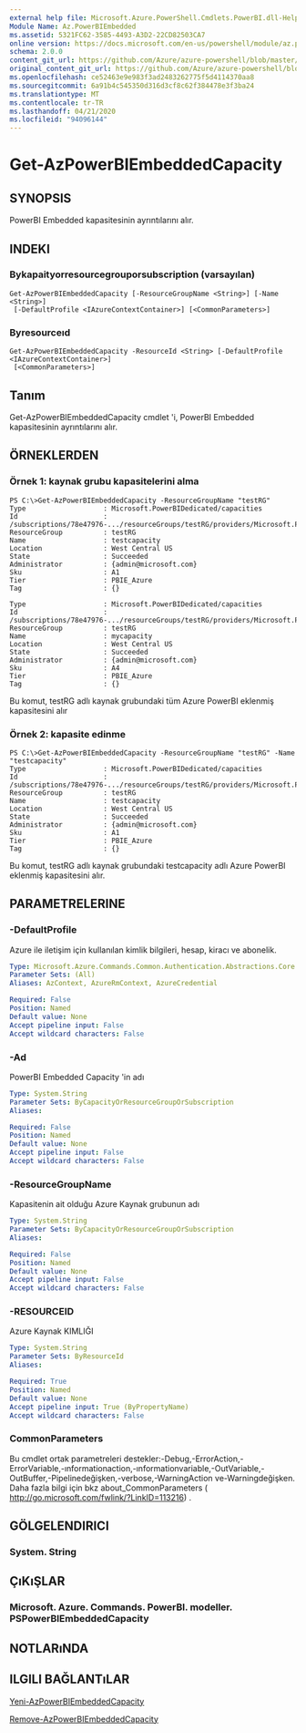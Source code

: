 ```yaml
---
external help file: Microsoft.Azure.PowerShell.Cmdlets.PowerBI.dll-Help.xml
Module Name: Az.PowerBIEmbedded
ms.assetid: 5321FC62-3585-4493-A3D2-22CD82503CA7
online version: https://docs.microsoft.com/en-us/powershell/module/az.powerbiembedded/get-azpowerbiembeddedcapacity
schema: 2.0.0
content_git_url: https://github.com/Azure/azure-powershell/blob/master/src/PowerBIEmbedded/PowerBIEmbedded/help/Get-AzPowerBIEmbeddedCapacity.md
original_content_git_url: https://github.com/Azure/azure-powershell/blob/master/src/PowerBIEmbedded/PowerBIEmbedded/help/Get-AzPowerBIEmbeddedCapacity.md
ms.openlocfilehash: ce52463e9e983f3ad2483262775f5d4114370aa8
ms.sourcegitcommit: 6a91b4c545350d316d3cf8c62f384478e3f3ba24
ms.translationtype: MT
ms.contentlocale: tr-TR
ms.lasthandoff: 04/21/2020
ms.locfileid: "94096144"
---
```

# Get-AzPowerBIEmbeddedCapacity

## SYNOPSIS
PowerBI Embedded kapasitesinin ayrıntılarını alır.

## INDEKI

### Bykapaityorresourcegrouporsubscription (varsayılan)
```
Get-AzPowerBIEmbeddedCapacity [-ResourceGroupName <String>] [-Name <String>]
 [-DefaultProfile <IAzureContextContainer>] [<CommonParameters>]
```

### Byresourceıd
```
Get-AzPowerBIEmbeddedCapacity -ResourceId <String> [-DefaultProfile <IAzureContextContainer>]
 [<CommonParameters>]
```

## Tanım
Get-AzPowerBIEmbeddedCapacity cmdlet 'i, PowerBI Embedded kapasitesinin ayrıntılarını alır.

## ÖRNEKLERDEN

### Örnek 1: kaynak grubu kapasitelerini alma
```
PS C:\>Get-AzPowerBIEmbeddedCapacity -ResourceGroupName "testRG"
Type                   : Microsoft.PowerBIDedicated/capacities
Id                     : /subscriptions/78e47976-.../resourceGroups/testRG/providers/Microsoft.PowerBIDedicated/capacities/testcapacity
ResourceGroup          : testRG
Name                   : testcapacity
Location               : West Central US
State                  : Succeeded
Administrator          : {admin@microsoft.com}
Sku                    : A1
Tier                   : PBIE_Azure
Tag                    : {}

Type                   : Microsoft.PowerBIDedicated/capacities
Id                     : /subscriptions/78e47976-.../resourceGroups/testRG/providers/Microsoft.PowerBIDedicated/capacities/mycapacity
ResourceGroup          : testRG
Name                   : mycapacity
Location               : West Central US
State                  : Succeeded
Administrator          : {admin@microsoft.com}
Sku                    : A4
Tier                   : PBIE_Azure
Tag                    : {}
```

Bu komut, testRG adlı kaynak grubundaki tüm Azure PowerBI eklenmiş kapasitesini alır

### Örnek 2: kapasite edinme
```
PS C:\>Get-AzPowerBIEmbeddedCapacity -ResourceGroupName "testRG" -Name "testcapacity"
Type                   : Microsoft.PowerBIDedicated/capacities
Id                     : /subscriptions/78e47976-.../resourceGroups/testRG/providers/Microsoft.PowerBIDedicated/capacities/testcapacity
ResourceGroup          : testRG
Name                   : testcapacity
Location               : West Central US
State                  : Succeeded
Administrator          : {admin@microsoft.com}
Sku                    : A1
Tier                   : PBIE_Azure
Tag                    : {}
```

Bu komut, testRG adlı kaynak grubundaki testcapacity adlı Azure PowerBI eklenmiş kapasitesini alır.

## PARAMETRELERINE

### -DefaultProfile
Azure ile iletişim için kullanılan kimlik bilgileri, hesap, kiracı ve abonelik.

```yaml
Type: Microsoft.Azure.Commands.Common.Authentication.Abstractions.Core.IAzureContextContainer
Parameter Sets: (All)
Aliases: AzContext, AzureRmContext, AzureCredential

Required: False
Position: Named
Default value: None
Accept pipeline input: False
Accept wildcard characters: False
```

### -Ad
PowerBI Embedded Capacity 'in adı

```yaml
Type: System.String
Parameter Sets: ByCapacityOrResourceGroupOrSubscription
Aliases:

Required: False
Position: Named
Default value: None
Accept pipeline input: False
Accept wildcard characters: False
```

### -ResourceGroupName
Kapasitenin ait olduğu Azure Kaynak grubunun adı

```yaml
Type: System.String
Parameter Sets: ByCapacityOrResourceGroupOrSubscription
Aliases:

Required: False
Position: Named
Default value: None
Accept pipeline input: False
Accept wildcard characters: False
```

### -RESOURCEID
Azure Kaynak KIMLIĞI

```yaml
Type: System.String
Parameter Sets: ByResourceId
Aliases:

Required: True
Position: Named
Default value: None
Accept pipeline input: True (ByPropertyName)
Accept wildcard characters: False
```

### CommonParameters
Bu cmdlet ortak parametreleri destekler:-Debug,-ErrorAction,-ErrorVariable,-ınformationaction,-ınformationvariable,-OutVariable,-OutBuffer,-Pipelinedeğişken,-verbose,-WarningAction ve-Warningdeğişken. Daha fazla bilgi için bkz about_CommonParameters ( http://go.microsoft.com/fwlink/?LinkID=113216) .

## GÖLGELENDIRICI

### System. String

## ÇıKıŞLAR

### Microsoft. Azure. Commands. PowerBI. modeller. PSPowerBIEmbeddedCapacity

## NOTLARıNDA

## ILGILI BAĞLANTıLAR

[Yeni-AzPowerBIEmbeddedCapacity ](./New-AzPowerBIEmbeddedCapacity.md)

[Remove-AzPowerBIEmbeddedCapacity ](./Remove-AzPowerBIEmbeddedCapacity.md)
